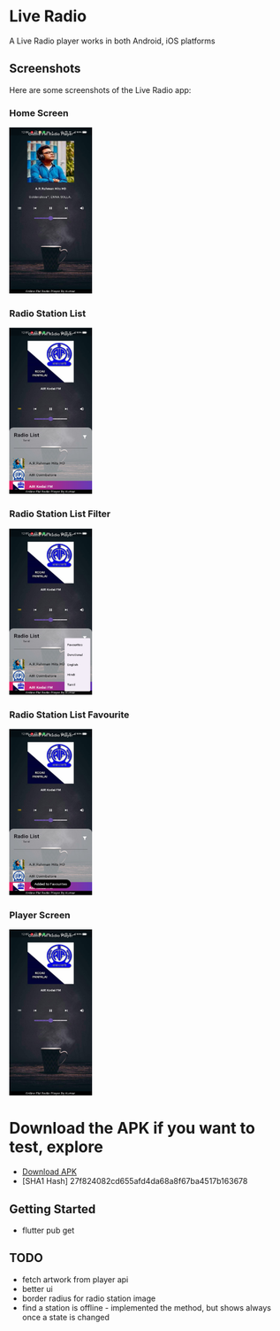 # Live Radio

A Live Radio player works in both Android, iOS platforms

## Screenshots

Here are some screenshots of the Live Radio app:

### Home Screen

<img src="screenshots/home_screen.jpg" width="150" height=300>

### Radio Station List

<img src="screenshots/radio_station_list.jpg" width="150" height=300>

### Radio Station List Filter

<img src="screenshots/radio_station_list_filter.jpg" width="150" height=300>

### Radio Station List Favourite

<img src="screenshots/radio_station_list_favourites.jpg" width="150" height=300>

### Player Screen

<img src="screenshots/player_screen.jpg" width="150" height=300>

# Download the APK if you want to test, explore

- [Download APK](release/app-release.apk)
- [SHA1 Hash] 27f824082cd655afd4da68a8f67ba4517b163678

## Getting Started

- flutter pub get

## TODO

- fetch artwork from player api
- better ui
- border radius for radio station image
- find a station is offline - implemented the method, but shows always once a state is changed
